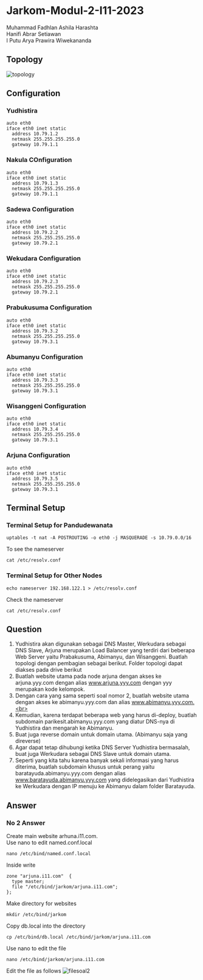 # Jarkom-Modul-2-I11-2023
Muhammad Fadhlan Ashila Harashta <br>
Hanifi Abrar Setiawan <br>
I Putu Arya Prawira Wiwekananda <br>

## Topology
![topology](https://cdn.discordapp.com/attachments/934661338934943774/1161561002656157757/image.png?ex=6538befb&is=652649fb&hm=d18b00fa523b6e04a21c2b27281f381c6d5e7380716ddc05d688f2562594d2b1&)
## Configuration
### Yudhistira
```
auto eth0
iface eth0 inet static
  address 10.79.1.2
  netmask 255.255.255.255.0
  gateway 10.79.1.1
```
### Nakula COnfiguration
```
auto eth0
iface eth0 inet static
  address 10.79.1.3
  netmask 255.255.255.255.0
  gateway 10.79.1.1
```
### Sadewa Configuration
```
auto eth0
iface eth0 inet static
  address 10.79.2.2
  netmask 255.255.255.255.0
  gateway 10.79.2.1
```
### Wekudara Configuration
```
auto eth0
iface eth0 inet static
  address 10.79.2.3
  netmask 255.255.255.255.0
  gateway 10.79.2.1
```
### Prabukusuma Configuration
```
auto eth0
iface eth0 inet static
  address 10.79.3.2
  netmask 255.255.255.255.0
  gateway 10.79.3.1
```
### Abumanyu Configuration
```
auto eth0
iface eth0 inet static
  address 10.79.3.3
  netmask 255.255.255.255.0
  gateway 10.79.3.1
```
### Wisanggeni Configuration
```
auto eth0
iface eth0 inet static
  address 10.79.3.4
  netmask 255.255.255.255.0
  gateway 10.79.3.1
```
### Arjuna Configuration
```
auto eth0
iface eth0 inet static
  address 10.79.3.5
  netmask 255.255.255.255.0
  gateway 10.79.3.1
```
## Terminal Setup 
### Terminal Setup for Pandudewanata
```
uptables -t nat -A POSTROUTING -o eth0 -j MASQUERADE -s 10.79.0.0/16
```
To see the nameserver
```
cat /etc/resolv.conf
```
### Terminal Setup for Other Nodes
```
echo nameserver 192.168.122.1 > /etc/resolv.conf
```
Check the nameserver
```
cat /etc/resolv.conf
```
## Question
1. Yudhistira akan digunakan sebagai DNS Master, Werkudara sebagai DNS Slave, Arjuna merupakan Load Balancer yang terdiri dari beberapa Web Server yaitu Prabakusuma, Abimanyu, dan Wisanggeni. Buatlah topologi dengan pembagian sebagai berikut. Folder topologi dapat diakses pada drive berikut <br>
2. Buatlah website utama pada node arjuna dengan akses ke arjuna.yyy.com dengan alias www.arjuna.yyy.com dengan yyy merupakan kode kelompok.<br>
3. Dengan cara yang sama seperti soal nomor 2, buatlah website utama dengan akses ke abimanyu.yyy.com dan alias www.abimanyu.yyy.com.<br>
4. Kemudian, karena terdapat beberapa web yang harus di-deploy, buatlah subdomain parikesit.abimanyu.yyy.com yang diatur DNS-nya di Yudhistira dan mengarah ke Abimanyu.<br>
5. Buat juga reverse domain untuk domain utama. (Abimanyu saja yang direverse)<br>
6. Agar dapat tetap dihubungi ketika DNS Server Yudhistira bermasalah, buat juga Werkudara sebagai DNS Slave untuk domain utama.<br>
7. Seperti yang kita tahu karena banyak sekali informasi yang harus diterima, buatlah subdomain khusus untuk perang yaitu baratayuda.abimanyu.yyy.com dengan alias www.baratayuda.abimanyu.yyy.com yang didelegasikan dari Yudhistira ke Werkudara dengan IP menuju ke Abimanyu dalam folder Baratayuda.<br>
## Answer
### No 2 Answer
Create main website arhuna.i11.com. <br>
Use nano to edit named.conf.local
```
nano /etc/bind/named.conf.local
```
Inside write
```
zone "arjuna.i11.com"  {
  type master;
  file "/etc/bind/jarkom/arjuna.i11.com";
};
```
Make directory for websites
```
mkdir /etc/bind/jarkom
```
Copy db.local into the directory
```
cp /etc/bind/db.local /etc/bind/jarkom/arjuna.i11.com
```
Use nano to edit the file
```
nano /etc/bind/jarkom/arjuna.i11.com
```
Edit the file as follows
![filesoal2](https://cdn.discordapp.com/attachments/934661338934943774/1161566522498617344/image.png?ex=6538c41f&is=65264f1f&hm=75cc7913b3019496e626f9facb90918201e0daffad63f94bfb43b53c6cc168cb&)
